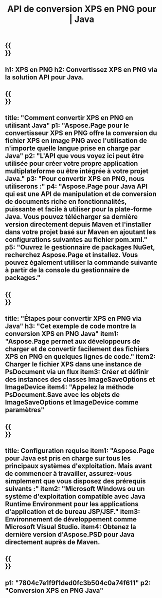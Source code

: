﻿---
translation: true
template: /_templates/_conversion-child-java.md
title: API de conversion XPS en PNG pour | Java
url: /java/conversion/xps-to-png/
description: Exemple de code de conversion Java pour le format XPS en fichier PNG. Utilisez cet exemple de code pour convertir XPS en PNG dans n'importe quelle application Java Web ou de bureau.
informat: XPS
outformat: PNG
otherformats: EPS PS
---

{{<section banner>}}
---
h1: XPS en PNG
h2: Convertissez XPS en PNG via la solution API pour Java.
---

{{<section overview>}}
---
title: "Comment convertir XPS en PNG en utilisant Java"
p1: "Aspose.Page pour le convertisseur XPS en PNG offre la conversion du fichier XPS en image PNG avec l'utilisation de n'importe quelle langue prise en charge par Java"
p2: "L'API que vous voyez ici peut être utilisée pour créer votre propre application multiplateforme ou être intégrée à votre projet Java."
p3: "Pour convertir XPS en PNG, nous utiliserons :"
p4: "Aspose.Page pour Java API qui est une API de manipulation et de conversion de documents riche en fonctionnalités, puissante et facile à utiliser pour la plate-forme Java. Vous pouvez télécharger sa dernière version directement depuis Maven et l'installer dans votre projet basé sur Maven en ajoutant les configurations suivantes au fichier pom.xml."
p5: "Ouvrez le gestionnaire de packages NuGet, recherchez Aspose.Page et installez. Vous pouvez également utiliser la commande suivante à partir de la console du gestionnaire de packages."
---

{{<section feature1>}}
---
title: "Étapes pour convertir XPS en PNG via Java"
h3: "Cet exemple de code montre la conversion XPS en PNG Java"
item1: "Aspose.Page permet aux développeurs de charger et de convertir facilement des fichiers XPS en PNG en quelques lignes de code."
item2: Charger le fichier XPS dans une instance de PsDocument via un flux
item3: Créer et définir des instances des classes ImageSaveOptions et ImageDevice
item4: "Appelez la méthode PsDocument.Save avec les objets de ImageSaveOptions et ImageDevice comme paramètres"
---

{{<section feature2>}}
---
title: Configuration requise
item1: "Aspose.Page pour Java est pris en charge sur tous les principaux systèmes d'exploitation. Mais avant de commencer à travailler, assurez-vous simplement que vous disposez des prérequis suivants :"
item2: "Microsoft Windows ou un système d'exploitation compatible avec Java Runtime Environment pour les applications d'application et de bureau JSP/JSF."
item3: Environnement de développement comme Microsoft Visual Studio.
item4: Obtenez la dernière version d'Aspose.PSD pour Java directement auprès de Maven.
---

{{<section gist>}}
---
p1: "7804c7e1f9f1ded0fc3b504c0a74f611"
p2: "Conversion XPS en PNG Java"
---

